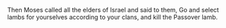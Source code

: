 Then Moses called all the elders of Israel and said to them, Go and select lambs for yourselves according to your clans, and kill the Passover lamb.
